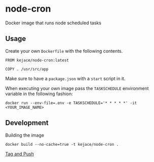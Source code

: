 # node-cron  
Docker image that runs node scheduled tasks

## Usage  
Create your own `Dockerfile` with the following contents.

```
FROM kejace/node-cron:latest

COPY . /usr/src/app
```

Make sure to have a `package.json` with a `start` script in it.

When executing your own image pass the `TASKSCHEDULE` environment variable in the following fashion:

```
docker run --env-file=.env -e TASKSCHEDULE='* * * * *' -it <YOUR_IMAGE_NAME>
```


## Development  

Building the image

```
docker build --no-cache=true -t kejace/node-cron .
```

[Tag and Push](https://docs.docker.com/mac/step_six/)
